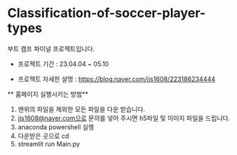 # Classification-of-soccer-player-types

부트 캠프 파이널 프로젝트입니다.


- 프로젝트 기간 : 23.04.04 ~ 05.10

- 프로젝트 자세한 설명 : https://blog.naver.com/jjs1608/223186234444

** 홈페이지 실행시키는 방법**
1. 맨위의 파일을 제외한 모든 파일을 다운 받습니다.
2. jjs1608@naver.com으로 문의를 넣어 주시면 h5파일 및 이미지 파일을 드립니다.
3. anaconda powershell 실행
4. 다운받은 곳으로 cd
5. streamlit run Main.py
